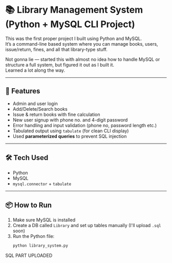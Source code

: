 # 📚 Library Management System (Python + MySQL CLI Project)

This was the first proper project I built using Python and MySQL.  
It’s a command-line based system where you can manage books, users, issue/return, fines, and all that library-type stuff.

Not gonna lie — started this with almost no idea how to handle MySQL or structure a full system, but figured it out as I built it.  
Learned a lot along the way.

---

## 🔧 Features

- Admin and user login
- Add/Delete/Search books
- Issue & return books with fine calculation
- New user signup with phone no. and 4-digit password
- Error handling and input validation (phone no, password length etc.)
- Tabulated output using `tabulate` (for clean CLI display)
- Used **parameterized queries** to prevent SQL injection

---

## 🛠️ Tech Used

- Python
- MySQL
- `mysql.connector` + `tabulate`

---

## 📦 How to Run

1. Make sure MySQL is installed
2. Create a DB called `Library` and set up tables manually (I'll upload `.sql` soon)
3. Run the Python file:
   ```bash
   python library_system.py
 SQL PART UPLOADED 
